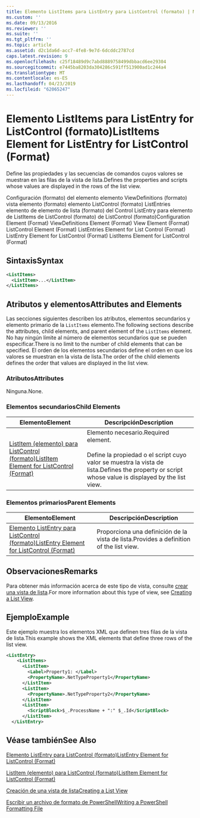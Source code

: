 ```yaml
---
title: Elemento ListItems para ListEntry para ListControl (formato) | Microsoft Docs
ms.custom: ''
ms.date: 09/13/2016
ms.reviewer: ''
ms.suite: ''
ms.tgt_pltfrm: ''
ms.topic: article
ms.assetid: d2c1da6d-acc7-4fe8-9e7d-6dcddc2787cd
caps.latest.revision: 9
ms.openlocfilehash: c25f18489d9c7abd8889758499dbbacd6ee29304
ms.sourcegitcommit: e7445ba8203da304286c591ff513900ad1c244a4
ms.translationtype: MT
ms.contentlocale: es-ES
ms.lasthandoff: 04/23/2019
ms.locfileid: "62065247"
---
```

# <a name="listitems-element-for-listentry-for-listcontrol-format"></a><span data-ttu-id="de34d-102">Elemento ListItems para ListEntry for ListControl (formato)</span><span class="sxs-lookup"><span data-stu-id="de34d-102">ListItems Element for ListEntry for ListControl (Format)</span></span>

<span data-ttu-id="de34d-103">Define las propiedades y las secuencias de comandos cuyos valores se muestran en las filas de la vista de lista.</span><span class="sxs-lookup"><span data-stu-id="de34d-103">Defines the properties and scripts whose values are displayed in the rows of the list view.</span></span>

<span data-ttu-id="de34d-104">Configuración (formato) del elemento elemento ViewDefinitions (formato) vista elemento (formato) elemento ListControl (formato) ListEntries elemento de elemento de lista (formato) del Control ListEntry para elemento de ListItems de ListControl (formato) de ListControl (formato)</span><span class="sxs-lookup"><span data-stu-id="de34d-104">Configuration Element (Format) ViewDefinitions Element (Format) View Element (Format) ListControl Element (Format) ListEntries Element for List Control (Format) ListEntry Element for ListControl (Format) ListItems Element for ListControl (Format)</span></span>

## <a name="syntax"></a><span data-ttu-id="de34d-105">Sintaxis</span><span class="sxs-lookup"><span data-stu-id="de34d-105">Syntax</span></span>

```xml
<ListItems>
  <ListItem>...</ListItem>
</ListItems>
```

## <a name="attributes-and-elements"></a><span data-ttu-id="de34d-106">Atributos y elementos</span><span class="sxs-lookup"><span data-stu-id="de34d-106">Attributes and Elements</span></span>

<span data-ttu-id="de34d-107">Las secciones siguientes describen los atributos, elementos secundarios y elemento primario de la `ListItems` elemento.</span><span class="sxs-lookup"><span data-stu-id="de34d-107">The following sections describe the attributes, child elements, and parent element of the `ListItems` element.</span></span> <span data-ttu-id="de34d-108">No hay ningún límite al número de elementos secundarios que se pueden especificar.</span><span class="sxs-lookup"><span data-stu-id="de34d-108">There is no limit to the number of child elements that can be specified.</span></span> <span data-ttu-id="de34d-109">El orden de los elementos secundarios define el orden en que los valores se muestran en la vista de lista.</span><span class="sxs-lookup"><span data-stu-id="de34d-109">The order of the child elements defines the order that values are displayed in the list view.</span></span>

### <a name="attributes"></a><span data-ttu-id="de34d-110">Atributos</span><span class="sxs-lookup"><span data-stu-id="de34d-110">Attributes</span></span>

<span data-ttu-id="de34d-111">Ninguna.</span><span class="sxs-lookup"><span data-stu-id="de34d-111">None.</span></span>

### <a name="child-elements"></a><span data-ttu-id="de34d-112">Elementos secundarios</span><span class="sxs-lookup"><span data-stu-id="de34d-112">Child Elements</span></span>

|<span data-ttu-id="de34d-113">Elemento</span><span class="sxs-lookup"><span data-stu-id="de34d-113">Element</span></span>|<span data-ttu-id="de34d-114">Descripción</span><span class="sxs-lookup"><span data-stu-id="de34d-114">Description</span></span>|
|-------------|-----------------|
|[<span data-ttu-id="de34d-115">ListItem (elemento) para ListControl (formato)</span><span class="sxs-lookup"><span data-stu-id="de34d-115">ListItem Element for ListControl (Format)</span></span>](./listitem-element-for-listitems-for-listcontrol-format.md)|<span data-ttu-id="de34d-116">Elemento necesario.</span><span class="sxs-lookup"><span data-stu-id="de34d-116">Required element.</span></span><br /><br /> <span data-ttu-id="de34d-117">Define la propiedad o el script cuyo valor se muestra la vista de lista.</span><span class="sxs-lookup"><span data-stu-id="de34d-117">Defines the property or script whose value is displayed by the list view.</span></span>|

### <a name="parent-elements"></a><span data-ttu-id="de34d-118">Elementos primarios</span><span class="sxs-lookup"><span data-stu-id="de34d-118">Parent Elements</span></span>

|<span data-ttu-id="de34d-119">Elemento</span><span class="sxs-lookup"><span data-stu-id="de34d-119">Element</span></span>|<span data-ttu-id="de34d-120">Descripción</span><span class="sxs-lookup"><span data-stu-id="de34d-120">Description</span></span>|
|-------------|-----------------|
|[<span data-ttu-id="de34d-121">Elemento ListEntry para ListControl (formato)</span><span class="sxs-lookup"><span data-stu-id="de34d-121">ListEntry Element for ListControl (Format)</span></span>](./listentry-element-for-listcontrol-format.md)|<span data-ttu-id="de34d-122">Proporciona una definición de la vista de lista.</span><span class="sxs-lookup"><span data-stu-id="de34d-122">Provides a definition of the list view.</span></span>|

## <a name="remarks"></a><span data-ttu-id="de34d-123">Observaciones</span><span class="sxs-lookup"><span data-stu-id="de34d-123">Remarks</span></span>

<span data-ttu-id="de34d-124">Para obtener más información acerca de este tipo de vista, consulte [crear una vista de lista](./creating-a-list-view.md).</span><span class="sxs-lookup"><span data-stu-id="de34d-124">For more information about this type of view, see [Creating a List View](./creating-a-list-view.md).</span></span>

## <a name="example"></a><span data-ttu-id="de34d-125">Ejemplo</span><span class="sxs-lookup"><span data-stu-id="de34d-125">Example</span></span>

<span data-ttu-id="de34d-126">Este ejemplo muestra los elementos XML que definen tres filas de la vista de lista.</span><span class="sxs-lookup"><span data-stu-id="de34d-126">This example shows the XML elements that define three rows of the list view.</span></span>

```xml
<ListEntry>
    <ListItems>
      <ListItem>
        <Label>Property1: </Label>
        <PropertyName>.NetTypeProperty1</PropertyName>
      </ListItem>
      <ListItem>
        <PropertyName>.NetTypeProperty2</PropertyName>
      </ListItem>
      <ListItem>
        <ScriptBlock>$_.ProcessName + ":" $_.Id</ScriptBlock>
      </ListItem>
  </ListEntry>
```

## <a name="see-also"></a><span data-ttu-id="de34d-127">Véase también</span><span class="sxs-lookup"><span data-stu-id="de34d-127">See Also</span></span>

[<span data-ttu-id="de34d-128">Elemento ListEntry para ListControl (formato)</span><span class="sxs-lookup"><span data-stu-id="de34d-128">ListEntry Element for ListControl (Format)</span></span>](./listentry-element-for-listcontrol-format.md)

[<span data-ttu-id="de34d-129">ListItem (elemento) para ListControl (formato)</span><span class="sxs-lookup"><span data-stu-id="de34d-129">ListItem Element for ListControl (Format)</span></span>](./listitem-element-for-listitems-for-listcontrol-format.md)

[<span data-ttu-id="de34d-130">Creación de una vista de lista</span><span class="sxs-lookup"><span data-stu-id="de34d-130">Creating a List View</span></span>](./creating-a-list-view.md)

[<span data-ttu-id="de34d-131">Escribir un archivo de formato de PowerShell</span><span class="sxs-lookup"><span data-stu-id="de34d-131">Writing a PowerShell Formatting File</span></span>](./writing-a-powershell-formatting-file.md)
